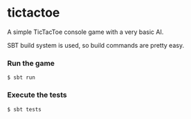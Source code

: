 tictactoe
=========

A simple TicTacToe console game with a very basic AI.

SBT build system is used, so build commands are pretty easy.

### Run the game
```$ sbt run```

### Execute the tests
```$ sbt tests```
